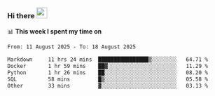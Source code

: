 ### Hi there <a href="https://www.gautamkrishnar.com/"><img src="https://media.giphy.com/media/hvRJCLFzcasrR4ia7z/giphy.gif" width="25px"></a>

📊 **This week I spent my time on**

<!--START_SECTION:waka-->

```txt
From: 11 August 2025 - To: 18 August 2025

Markdown     11 hrs 24 mins  ████████████████▒░░░░░░░░   64.71 %
Docker       1 hr 59 mins    ██▓░░░░░░░░░░░░░░░░░░░░░░   11.29 %
Python       1 hr 26 mins    ██░░░░░░░░░░░░░░░░░░░░░░░   08.20 %
SQL          58 mins         █▒░░░░░░░░░░░░░░░░░░░░░░░   05.58 %
Other        33 mins         ▓░░░░░░░░░░░░░░░░░░░░░░░░   03.13 %
```

<!--END_SECTION:waka-->
